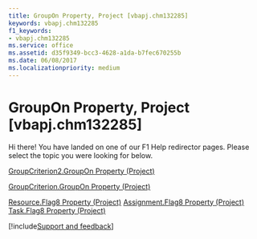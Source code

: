 ```yaml
---
title: GroupOn Property, Project [vbapj.chm132285]
keywords: vbapj.chm132285
f1_keywords:
- vbapj.chm132285
ms.service: office
ms.assetid: d35f9349-bcc3-4628-a1da-b7fec670255b
ms.date: 06/08/2017
ms.localizationpriority: medium
---
```



# GroupOn Property, Project [vbapj.chm132285]

Hi there! You have landed on one of our F1 Help redirector pages. Please select the topic you were looking for below.

[GroupCriterion2.GroupOn Property (Project)](https://msdn.microsoft.com/library/f67ef37f-0f33-abe5-b79c-e18725a0269e%28Office.15%29.aspx)

[GroupCriterion.GroupOn Property (Project)](https://msdn.microsoft.com/library/dd36cf16-9306-4cc7-904b-9e2ae364722f%28Office.15%29.aspx)

[Resource.Flag8 Property (Project)](https://msdn.microsoft.com/library/8cbc3341-53e1-1b53-aabf-390c7cd4851a%28Office.15%29.aspx)
[Assignment.Flag8 Property (Project)](https://msdn.microsoft.com/library/053c6f11-3881-8872-39b8-40c61ab621f1%28Office.15%29.aspx)
[Task.Flag8 Property (Project)](https://msdn.microsoft.com/library/50e174bb-93fd-074b-ded7-a49ef55d87b4%28Office.15%29.aspx)

[!include[Support and feedback](~/includes/feedback-boilerplate.md)]